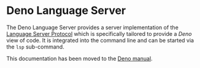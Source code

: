 # Deno Language Server

The Deno Language Server provides a server implementation of the
[Language Server Protocol](https://microsoft.github.io/language-server-protocol/)
which is specifically tailored to provide a _Deno_ view of code. It is
integrated into the command line and can be started via the `lsp` sub-command.

This documentation has been moved to the
[Deno manual](https://deno.land/manual/language_server/overview).
